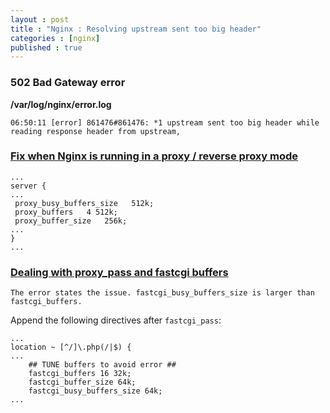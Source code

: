 ```yaml
---
layout : post
title : "Nginx : Resolving upstream sent too big header"
categories : [nginx]
published : true
---
```

### 502 Bad Gateway error

**/var/log/nginx/error.log**
```log
06:50:11 [error] 861476#861476: *1 upstream sent too big header while reading response header from upstream,
```

### [Fix when Nginx is running in a proxy / reverse proxy mode][0]

```
...
server {
...
 proxy_busy_buffers_size   512k;
 proxy_buffers   4 512k;
 proxy_buffer_size   256k;
...
}
...
```



### [Dealing with proxy_pass and fastcgi buffers][0]

`The error states the issue. fastcgi_busy_buffers_size is larger than fastcgi_buffers.`

Append the following directives after `fastcgi_pass`:
```
...
location ~ [^/]\.php(/|$) {
...
    ## TUNE buffers to avoid error ##  
    fastcgi_buffers 16 32k;
    fastcgi_buffer_size 64k;
    fastcgi_busy_buffers_size 64k;
...
```

[0]: https://www.cyberciti.biz/faq/nginx-upstream-sent-too-big-header-while-reading-response-header-from-upstream/ "Nginx upstream sent too big header"